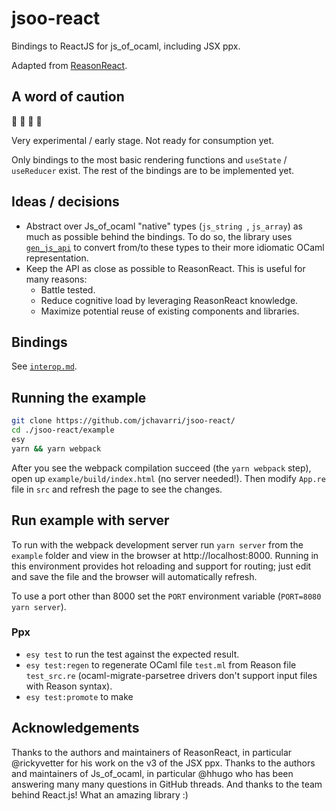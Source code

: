 # jsoo-react

Bindings to ReactJS for js_of_ocaml, including JSX ppx.

Adapted from [ReasonReact](https://github.com/reasonml/reason-react/).

## A word of caution

:construction: :construction: :construction: :construction: 

Very experimental / early stage. Not ready for consumption yet.

Only bindings to the most basic rendering functions and `useState` / `useReducer` exist.
The rest of the bindings are to be implemented yet.

## Ideas / decisions

- Abstract over Js_of_ocaml "native" types (`js_string `, `js_array`) as much as
possible behind the bindings. To do so, the library uses [`gen_js_api`](https://github.com/LexiFi/gen_js_api)
to convert from/to these types to their more idiomatic OCaml representation.
- Keep the API as close as possible to ReasonReact. This is useful for many reasons:
  - Battle tested.
  - Reduce cognitive load by leveraging ReasonReact knowledge.
  - Maximize potential reuse of existing components and libraries.

## Bindings

See [`interop.md`](./interop.md).

## Running the example

```bash
git clone https://github.com/jchavarri/jsoo-react/
cd ./jsoo-react/example
esy
yarn && yarn webpack
```

After you see the webpack compilation succeed (the `yarn webpack` step), open up `example/build/index.html` (no server needed!). Then modify `App.re` file in `src` and refresh the page to see the changes.

## Run example with server

To run with the webpack development server run `yarn server` from the `example` folder and view in the browser at http://localhost:8000. Running in this environment provides hot reloading and support for routing; just edit and save the file and the browser will automatically refresh.

To use a port other than 8000 set the `PORT` environment variable (`PORT=8080 yarn server`).

### Ppx

- `esy test` to run the test against the expected result.
- `esy test:regen` to regenerate OCaml file `test.ml` from Reason file `test_src.re` (ocaml-migrate-parsetree drivers don't support input files with Reason syntax).
- `esy test:promote` to make

## Acknowledgements

Thanks to the authors and maintainers of ReasonReact, in particular @rickyvetter for his work on the v3 of the JSX ppx.
Thanks to the authors and maintainers of Js_of_ocaml, in particular @hhugo who has been answering many many questions in GitHub threads.
And thanks to the team behind React.js! What an amazing library :)

